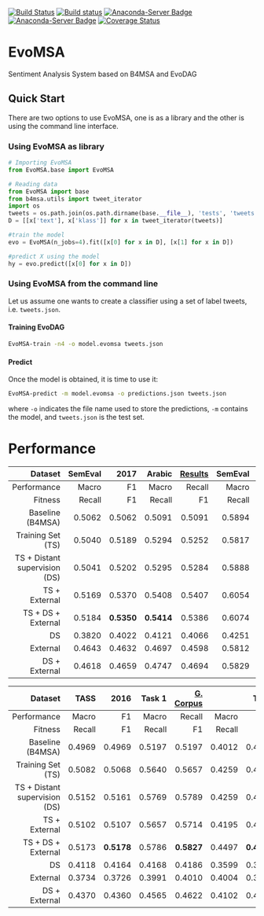 [![Build Status](https://travis-ci.org/INGEOTEC/EvoMSA.svg?branch=master)](https://travis-ci.org/INGEOTEC/EvoMSA)
[![Build status](https://ci.appveyor.com/api/projects/status/wg01w00evm7pb8po?svg=true)](https://ci.appveyor.com/project/mgraffg/evomsa)
[![Anaconda-Server Badge](https://anaconda.org/ingeotec/evomsa/badges/version.svg)](https://anaconda.org/ingeotec/evomsa)
[![Anaconda-Server Badge](https://anaconda.org/ingeotec/evomsa/badges/installer/conda.svg)](https://anaconda.org/ingeotec/evomsa)
[![Coverage Status](https://coveralls.io/repos/github/INGEOTEC/EvoMSA/badge.svg?branch=master)](https://coveralls.io/github/INGEOTEC/EvoMSA?branch=master)

# EvoMSA
Sentiment Analysis System based on B4MSA and EvoDAG

## Quick Start ##

There are two options to use EvoMSA, one is as a library
and the other is using the command line interface.

### Using EvoMSA as library ###

```python
# Importing EvoMSA
from EvoMSA.base import EvoMSA

# Reading data
from EvoMSA import base
from b4msa.utils import tweet_iterator
import os
tweets = os.path.join(os.path.dirname(base.__file__), 'tests', 'tweets.json')
D = [[x['text'], x['klass']] for x in tweet_iterator(tweets)]

#train the model
evo = EvoMSA(n_jobs=4).fit([x[0] for x in D], [x[1] for x in D])

#predict X using the model
hy = evo.predict([x[0] for x in D])
```

### Using EvoMSA from the command line

Let us assume one wants to create a classifier using a
set of label tweets, i.e. `tweets.json`.


#### Training EvoDAG


```bash   
EvoMSA-train -n4 -o model.evomsa tweets.json 
```

#### Predict 

Once the model is obtained, it is time to use it:

```bash   
EvoMSA-predict -m model.evomsa -o predictions.json tweets.json
```

where `-o` indicates the file name used to store the predictions, `-m`
contains the model, and `tweets.json` is the test set.


# Performance #

|Dataset|SemEval|2017|Arabic|[Results](https://competitions.codalab.org/competitions/15887/results/27549/data) |SemEval|2017|English|[Results](https://competitions.codalab.org/competitions/15885/results/27545/data)|  
|-----:|------:|-------:|-------:|-------:|-------:|-------:|-------:|-------:|  
|Performance|Macro|F1|Macro|Recall |Macro|F1|Macro|Recall| 
|Fitness| Recall| F1 | Recall | F1 | Recall | F1 | Recall | F1 |   
|Baseline (B4MSA)|0.5062 | 0.5062 | 0.5091 | 0.5091 | 0.5894 | 0.5894 | 0.6003 | 0.6003 |  
|Training Set (TS)|0.5040 | 0.5189 | 0.5294 | 0.5252 | 0.5817 | 0.6113 | 0.6171 | 0.6248 |  
|TS + Distant supervision (DS)|0.5041 | 0.5202 | 0.5295 | 0.5284 | 0.5888 | 0.6114 | 0.6212 | 0.6261 |  
|TS + External|0.5169 | 0.5370 | 0.5408 | 0.5407 | 0.6054 | 0.6228 | 0.6355 | 0.6361 |  
|TS + DS + External|0.5184 | **0.5350** | **0.5414** | 0.5386 | 0.6074 | **0.6277** | 0.6364 | **0.6390** |  
|DS|0.3820 | 0.4022 | 0.4121 | 0.4066 | 0.4251 | 0.4418 | 0.4591 | 0.4573 |  
|External|0.4643 | 0.4632 | 0.4697 | 0.4598 | 0.5812 | 0.5799 | 0.5871 | 0.5773 |  
|DS + External|0.4618 | 0.4659 | 0.4747 | 0.4694 | 0.5829 | 0.5827 | 0.5907 | 0.5775 |  



|Dataset|TASS|2016|Task 1|[G. Corpus](http://ceur-ws.org/Vol-1896/p0_overview_tass2017.pdf)|    |TASS|2017|Spanish|  
|-----:|------:|-------:|-------:|-------:|-------:|-------:|-------:|-------:|  
|Performance|Macro|F1|Macro|Recall |Macro|F1|Macro|Recall|  
|Fitness| Recall| F1 | Recall | F1 | Recall | F1 | Recall | F1 |   
|Baseline (B4MSA)|0.4969 | 0.4969 | 0.5197 | 0.5197 | 0.4012 | 0.4012 | 0.4129 | 0.4129 |  
|Training Set (TS)|0.5082 | 0.5068 | 0.5640 | 0.5657 | 0.4259 | 0.4523 | 0.4519 | **0.4584** |  
|TS + Distant supervision (DS)|0.5152 | 0.5161 | 0.5769 | 0.5789 | 0.4259 | 0.4324 | 0.4486 | 0.4520 |  
|TS + External|0.5102 | 0.5107 | 0.5657 | 0.5714 | 0.4195 | 0.4346 | 0.4294 | 0.4479 |  
|TS + DS + External|0.5173 | **0.5178** | 0.5786 | **0.5827** | 0.4497 | **0.4437** | 0.4575 | 0.4498 |  
|DS|0.4118 | 0.4164 | 0.4168 | 0.4186 | 0.3599 | 0.3663 | 0.3970 | 0.3815 |  
|External|0.3734 | 0.3726 | 0.3991 | 0.4010 | 0.4004 | 0.3994 | 0.4052 | 0.3999 |  
|DS + External|0.4370 | 0.4360 | 0.4565 | 0.4622 | 0.4102 | 0.4265 | 0.4174 | 0.4313 |  
